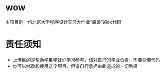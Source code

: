 # wow
本项目是一份北京大学程序设计实习大作业“魔兽”的ac代码

# 责任须知
- 上传目的是帮助学弟学妹们学习参考，请对自己的学业负责，不要抄袭代码
- 你可以修改和使用这个项目，但请自行承担由此造成的一切后果
